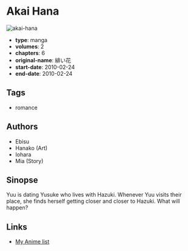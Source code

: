 # Akai Hana

![akai-hana](https://cdn.myanimelist.net/images/manga/2/171225.jpg)

-   **type**: manga
-   **volumes**: 2
-   **chapters**: 6
-   **original-name**: 緋い花
-   **start-date**: 2010-02-24
-   **end-date**: 2010-02-24

## Tags

-   romance

## Authors

-   Ebisu
-   Hanako (Art)
-   Iohara
-   Mia (Story)

## Sinopse

Yuu is dating Yusuke who lives with Hazuki. Whenever Yuu visits their place, she finds herself getting closer and closer to Hazuki. What will happen?

## Links

-   [My Anime list](https://myanimelist.net/manga/92378/Akai_Hana)
